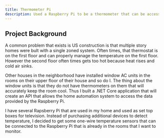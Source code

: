 ```yaml
---
title: Thermometer Pi
description: Used a Raspberry Pi to be a thermometer that can be access by home automation system.
---
```


## Project Background

A common 
problem that exists is US construction is that multiple story homes were bult with a single zoned system. 
Often times, that thermostat is on the first floor and can properly manage the temperature on the first 
floor. However the second floor often times gets too hot because heat rises and cold air sinks. 

Other houses in the neighborhood have installed window AC units in the rooms on their upper floor of their 
house and so do I. The thing about the window units is that they do not have thermometers on them that will 
accurately keep the room cool. Thus I built a .NET Core application that will create an API that allows the 
home automation system to access the data provided by the Raspberry Pi.

I have several Rapsberry Pi that are used in my home and used as set top boxes for television. Instead of 
purchasing additional devices to detect temperature, I decided to get some one-wire temperature sensors that 
can be connected to the Raspberry Pi that is already in the rooms that I want to monitor.
